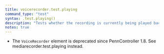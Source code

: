 ```yaml
---
title: voicerecorder.test.playing
command_type: "test"
syntax: .test.playing()
description: "Tests whether the recording is currently being played back."
notes: true
---
```


+ The `VoiceRecorder` element is deprecated since PennController 1.8. See mediarecorder.test.playing instead.

<!--more-->

